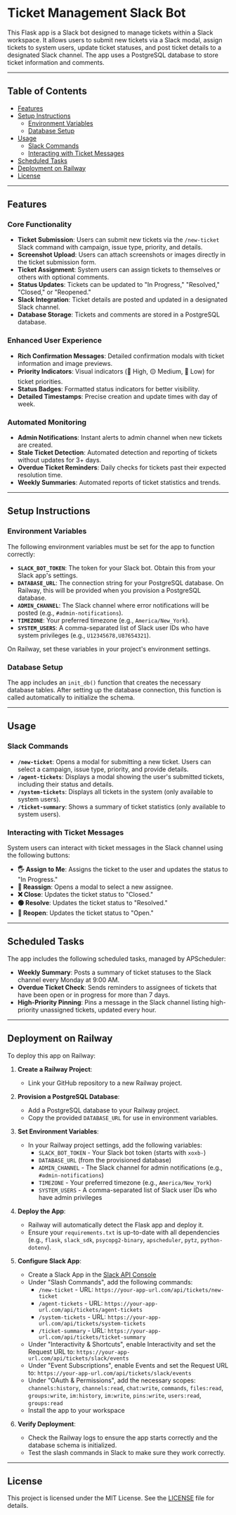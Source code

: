 # Ticket Management Slack Bot

This Flask app is a Slack bot designed to manage tickets within a Slack workspace. It allows users to submit new tickets via a Slack modal, assign tickets to system users, update ticket statuses, and post ticket details to a designated Slack channel. The app uses a PostgreSQL database to store ticket information and comments.

---

## Table of Contents

- [Features](#features)
- [Setup Instructions](#setup-instructions)
  - [Environment Variables](#environment-variables)
  - [Database Setup](#database-setup)
- [Usage](#usage)
  - [Slack Commands](#slack-commands)
  - [Interacting with Ticket Messages](#interacting-with-ticket-messages)
- [Scheduled Tasks](#scheduled-tasks)
- [Deployment on Railway](#deployment-on-railway)
- [License](#license)

---

## Features

### Core Functionality
- **Ticket Submission**: Users can submit new tickets via the `/new-ticket` Slack command with campaign, issue type, priority, and details.
- **Screenshot Upload**: Users can attach screenshots or images directly in the ticket submission form.
- **Ticket Assignment**: System users can assign tickets to themselves or others with optional comments.
- **Status Updates**: Tickets can be updated to "In Progress," "Resolved," "Closed," or "Reopened."
- **Slack Integration**: Ticket details are posted and updated in a designated Slack channel.
- **Database Storage**: Tickets and comments are stored in a PostgreSQL database.

### Enhanced User Experience
- **Rich Confirmation Messages**: Detailed confirmation modals with ticket information and image previews.
- **Priority Indicators**: Visual indicators (🔴 High, 🟡 Medium, 🔵 Low) for ticket priorities.
- **Status Badges**: Formatted status indicators for better visibility.
- **Detailed Timestamps**: Precise creation and update times with day of week.

### Automated Monitoring
- **Admin Notifications**: Instant alerts to admin channel when new tickets are created.
- **Stale Ticket Detection**: Automated detection and reporting of tickets without updates for 3+ days.
- **Overdue Ticket Reminders**: Daily checks for tickets past their expected resolution time.
- **Weekly Summaries**: Automated reports of ticket statistics and trends.

---

## Setup Instructions

### Environment Variables

The following environment variables must be set for the app to function correctly:

- **`SLACK_BOT_TOKEN`**: The token for your Slack bot. Obtain this from your Slack app's settings.
- **`DATABASE_URL`**: The connection string for your PostgreSQL database. On Railway, this will be provided when you provision a PostgreSQL database.
- **`ADMIN_CHANNEL`**: The Slack channel where error notifications will be posted (e.g., `#admin-notifications`).
- **`TIMEZONE`**: Your preferred timezone (e.g., `America/New_York`).
- **`SYSTEM_USERS`**: A comma-separated list of Slack user IDs who have system privileges (e.g., `U12345678,U87654321`).

On Railway, set these variables in your project's environment settings.

### Database Setup

The app includes an `init_db()` function that creates the necessary database tables. After setting up the database connection, this function is called automatically to initialize the schema.

---

## Usage

### Slack Commands

- **`/new-ticket`**: Opens a modal for submitting a new ticket. Users can select a campaign, issue type, priority, and provide details.
- **`/agent-tickets`**: Displays a modal showing the user's submitted tickets, including their status and details.
- **`/system-tickets`**: Displays all tickets in the system (only available to system users).
- **`/ticket-summary`**: Shows a summary of ticket statistics (only available to system users).

### Interacting with Ticket Messages

System users can interact with ticket messages in the Slack channel using the following buttons:

- **🖐 Assign to Me**: Assigns the ticket to the user and updates the status to "In Progress."
- **🔁 Reassign**: Opens a modal to select a new assignee.
- **❌ Close**: Updates the ticket status to "Closed."
- **🟢 Resolve**: Updates the ticket status to "Resolved."
- **🔄 Reopen**: Updates the ticket status to "Open."

---

## Scheduled Tasks

The app includes the following scheduled tasks, managed by APScheduler:

- **Weekly Summary**: Posts a summary of ticket statuses to the Slack channel every Monday at 9:00 AM.
- **Overdue Ticket Check**: Sends reminders to assignees of tickets that have been open or in progress for more than 7 days.
- **High-Priority Pinning**: Pins a message in the Slack channel listing high-priority unassigned tickets, updated every hour.

---

## Deployment on Railway

To deploy this app on Railway:

1. **Create a Railway Project**:
   - Link your GitHub repository to a new Railway project.

2. **Provision a PostgreSQL Database**:
   - Add a PostgreSQL database to your Railway project.
   - Copy the provided `DATABASE_URL` for use in environment variables.

3. **Set Environment Variables**:
   - In your Railway project settings, add the following variables:
     - `SLACK_BOT_TOKEN` - Your Slack bot token (starts with `xoxb-`)
     - `DATABASE_URL` (from the provisioned database)
     - `ADMIN_CHANNEL` - The Slack channel for admin notifications (e.g., `#admin-notifications`)
     - `TIMEZONE` - Your preferred timezone (e.g., `America/New_York`)
     - `SYSTEM_USERS` - A comma-separated list of Slack user IDs who have admin privileges

4. **Deploy the App**:
   - Railway will automatically detect the Flask app and deploy it.
   - Ensure your `requirements.txt` is up-to-date with all dependencies (e.g., `flask`, `slack_sdk`, `psycopg2-binary`, `apscheduler`, `pytz`, `python-dotenv`).

5. **Configure Slack App**:
   - Create a Slack App in the [Slack API Console](https://api.slack.com/apps)
   - Under "Slash Commands", add the following commands:
     - `/new-ticket` - URL: `https://your-app-url.com/api/tickets/new-ticket`
     - `/agent-tickets` - URL: `https://your-app-url.com/api/tickets/agent-tickets`
     - `/system-tickets` - URL: `https://your-app-url.com/api/tickets/system-tickets`
     - `/ticket-summary` - URL: `https://your-app-url.com/api/tickets/ticket-summary`
   - Under "Interactivity & Shortcuts", enable Interactivity and set the Request URL to: `https://your-app-url.com/api/tickets/slack/events`
   - Under "Event Subscriptions", enable Events and set the Request URL to: `https://your-app-url.com/api/tickets/slack/events`
   - Under "OAuth & Permissions", add the necessary scopes: `channels:history`, `channels:read`, `chat:write`, `commands`, `files:read`, `groups:write`, `im:history`, `im:write`, `pins:write`, `users:read`, `groups:read`
   - Install the app to your workspace

6. **Verify Deployment**:
   - Check the Railway logs to ensure the app starts correctly and the database schema is initialized.
   - Test the slash commands in Slack to make sure they work correctly.

---

## License

This project is licensed under the MIT License. See the [LICENSE](LICENSE) file for details.